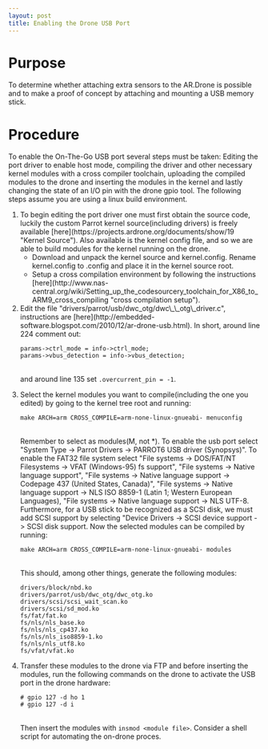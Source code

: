 ```yaml
---
layout: post
title: Enabling the Drone USB Port
---
```



Purpose
=======
To determine whether attaching extra sensors to the AR.Drone is
possible and to make a proof of concept by attaching and mounting a
USB memory stick.

Procedure
=========
To enable the On-The-Go USB port several steps must be taken: Editing the port
driver to enable host mode, compiling the driver and other necessary
kernel modules with a cross compiler toolchain, uploading the compiled
modules to the drone and inserting the modules in the kernel and
lastly changing the state of an I/O pin with the drone gpio tool. The following
steps assume you are using a linux build environment.
<ol>
<li>To begin editing the port driver one must first obtain the source code, luckily the custom Parrot kernel source(including drivers) is freely available [here](https://projects.ardrone.org/documents/show/19 "Kernel Source"). Also available is the kernel config file, and so we are able to build modules for the kernel running on the drone.
<ul><li>  Download and unpack the kernel source and kernel.config. Rename kernel.config to .config and place it in the kernel source root.</li>
<li>Setup a cross compilation environment by following the instructions [here](http://www.nas-central.org/wiki/Setting_up_the_codesourcery_toolchain_for_X86_to_ARM9_cross_compiling "cross compilation setup").</li></ul></li>
<li>Edit the file "drivers/parrot/usb/dwc_otg/dwc\_\_otg\_driver.c",
instructions are [here](http://embedded-software.blogspot.com/2010/12/ar-drone-usb.html).
In short, around line 224 comment out: 

    params->ctrl_mode = info->ctrl_mode; 
    params->vbus_detection = info->vbus_detection;

<br />and around line 135 set `.overcurrent_pin = -1`.</li>
<li>Select the kernel modules you want to compile(including the one you edited) by going to the kernel tree root and running:

    make ARCH=arm CROSS_COMPILE=arm-none-linux-gnueabi- menuconfig 	      

<br />Remember to select as modules(M, not *). To enable the usb port select "System Type -> Parrot Drivers -> PARROT6 USB driver (Synopsys)". 
To enable the FAT32 file system select "File systems -> DOS/FAT/NT Filesystems -> VFAT (Windows-95) fs support", "File systems -> Native language support", "File systems -> Native language support -> Codepage 437 (United States, Canada)", "File systems -> Native language support -> NLS ISO 8859-1  (Latin 1; Western European Languages), "File systems -> Native language support -> NLS UTF-8. 
Furthermore, for a USB stick to be recognized as a SCSI disk, we must add SCSI support by selecting "Device Drivers -> SCSI device support -> SCSI disk support.
Now the selected modules can be compiled by running:
   
    make ARCH=arm CROSS_COMPILE=arm-none-linux-gnueabi- modules
    
<br />This should, among other things, generate the following modules:
    
    drivers/block/nbd.ko
    drivers/parrot/usb/dwc_otg/dwc_otg.ko
    drivers/scsi/scsi_wait_scan.ko
    drivers/scsi/sd_mod.ko
    fs/fat/fat.ko
    fs/nls/nls_base.ko
    fs/nls/nls_cp437.ko
    fs/nls/nls_iso8859-1.ko
    fs/nls/nls_utf8.ko
    fs/vfat/vfat.ko

</li>
<li>Transfer these modules to the drone via FTP and before inserting the modules, run the following commands on the drone to activate the USB port in the drone hardware:

    # gpio 127 -d ho 1
    # gpio 127 -d i

<br />Then insert the modules with `insmod <module file>`. Consider a shell script for automating the on-drone proces.
</li>
</ol>